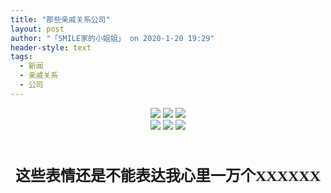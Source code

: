 ```yaml
---
title: "那些亲戚关系公司"
layout: post
author: "「SMILE家的小姐姐」 on 2020-1-20 19:29"
header-style: text
tags:
  - 新闻
  - 亲戚关系
  - 公司
---
```


<head></head>
<body>
 <div align="center"> 
  <img src="https://bbs.boniu123.cc/static/image/smiley/3tuzki_emoticons/tuzki_015.gif" smilieid="390"> 
  <img src="https://bbs.boniu123.cc/static/image/smiley/3tuzki_emoticons/tuzki_015.gif" smilieid="390"> 
  <img src="https://bbs.boniu123.cc/static/image/smiley/3tuzki_emoticons/tuzki_015.gif" smilieid="390"> 
 </div> 
 <div align="center"> 
  <img src="https://bbs.boniu123.cc/static/image/smiley/3tuzki_emoticons/tuzki_015.gif" smilieid="390"> 
  <img src="https://bbs.boniu123.cc/static/image/smiley/3tuzki_emoticons/tuzki_015.gif" smilieid="390"> 
  <img src="https://bbs.boniu123.cc/static/image/smiley/3tuzki_emoticons/tuzki_015.gif" smilieid="390"> 
 </div>
 <br> 
 <br> 
 <br> 
 <div align="center"> 
  <strong><font face="微软雅黑"><font size="5">这些表情还是不能表达我心里一万个XXXXXX</font></font></strong> 
 </div>
 <br>
</body>


